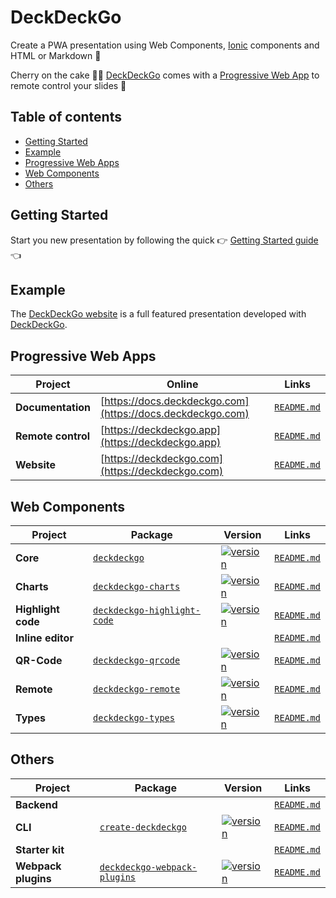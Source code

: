 # DeckDeckGo

Create a PWA presentation using Web Components, [Ionic](http://ionicframework.com) components and HTML or Markdown 🚀

Cherry on the cake 🍒🎂 [DeckDeckGo] comes with a [Progressive Web App](https://deckdeckgo.app) to remote control your slides 📱

## Table of contents

- [Getting Started](#getting-started)
- [Example](#example)
- [Progressive Web Apps](#progressive-web-apps)
- [Web Components](#web-components)
- [Others](#others)
 
## Getting Started

Start you new presentation by following the quick  👉 [Getting Started guide](https://docs.deckdeckgo.com/docs) 👈

## Example
   
The [DeckDeckGo website](https://github.com/deckgo/deckdeckgo-website) is a full featured presentation developed with [DeckDeckGo].

## Progressive Web Apps

| Project | Online | Links |
| ------- | ------- |:-----:|
| **Documentation** | [https://docs.deckdeckgo.com](https://docs.deckdeckgo.com) | [`README.md`](docs/README.md)
| **Remote control** | [https://deckdeckgo.app](https://deckdeckgo.app) | [`README.md`](remote/README.md)
| **Website** | [https://deckdeckgo.com](https://deckdeckgo.com) | [`README.md`](http://github.com/deckgo/deckdeckgo-website/README.md)

## Web Components

| Project | Package | Version | Links |
| ------- | ------- | ------- |:-----:|
| **Core** | [`deckdeckgo`](https://www.npmjs.com/package/deckdeckgo) | [![version](https://img.shields.io/npm/v/deckdeckgo/latest.svg)](https://www.npmjs.com/package/deckdeckgo) | [`README.md`](webcomponents/core/README.md)
| **Charts** | [`deckdeckgo-charts`](https://www.npmjs.com/package/deckdeckgo-charts) | [![version](https://img.shields.io/npm/v/deckdeckgo-charts/latest.svg)](https://www.npmjs.com/package/deckdeckgo-charts) | [`README.md`](webcomponents/charts/README.md)
| **Highlight code** | [`deckdeckgo-highlight-code`](https://www.npmjs.com/package/deckdeckgo-highlight-code) | [![version](https://img.shields.io/npm/v/deckdeckgo-highlight-code/latest.svg)](https://www.npmjs.com/package/deckdeckgo-highlight-code) | [`README.md`](webcomponents/highlight-code/README.md)
| **Inline editor** |  |  | [`README.md`](webcomponents/inline-editor/README.md)
| **QR-Code** | [`deckdeckgo-qrcode`](https://www.npmjs.com/package/deckdeckgo-qrcode) | [![version](https://img.shields.io/npm/v/deckdeckgo-qrcode/latest.svg)](https://www.npmjs.com/package/deckdeckgo-qrcode) | [`README.md`](webcomponents/qrcode/README.md)
| **Remote** | [`deckdeckgo-remote`](https://www.npmjs.com/package/deckdeckgo-remote) | [![version](https://img.shields.io/npm/v/deckdeckgo-remote/latest.svg)](https://www.npmjs.com/package/deckdeckgo-remote) | [`README.md`](webcomponents/remote/README.md)
| **Types** | [`deckdeckgo-types`](https://www.npmjs.com/package/deckdeckgo-types) | [![version](https://img.shields.io/npm/v/deckdeckgo-types/latest.svg)](https://www.npmjs.com/package/deckdeckgo-types) | [`README.md`](webcomponents/types/README.md)

## Others
| Project | Package | Version | Links |
| ------- | ------- | ------- |:-----:|
| **Backend** | | | [`README.md`](backend/README.md)
| **CLI** | [`create-deckdeckgo`](https://www.npmjs.com/package/create-deckdeckgo) | [![version](https://img.shields.io/npm/v/create-deckdeckgo/latest.svg)](https://www.npmjs.com/package/create-deckdeckgo) | [`README.md`](cli/README.md)
| **Starter kit** | | | [`README.md`](http://github.com/deckgo/deckdeckgo-starter/README.md)
| **Webpack plugins** | [`deckdeckgo-webpack-plugins`](https://www.npmjs.com/package/deckdeckgo-webpack-plugins) | [![version](https://img.shields.io/npm/v/deckdeckgo-webpack-plugins/latest.svg)](https://www.npmjs.com/package/deckdeckgo-webpack-plugins) | [`README.md`](webpack/README.md)

[DeckDeckGo]: https://deckdeckgo.com
